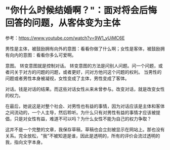 # "你什么时候结婚啊？"：面对将会后悔回答的问题，从客体变为主体

参考：https://www.youtube.com/watch?v=9W1_vUiMC6E

男性是主体，被鼓励拥有向外的意图：看看你做了什么啊；女性是客体，被鼓励拥有向内的意图：看看你多么可爱啊。

意图。
转变意图就是控制对话。
转变意图的方法是问别人问题。问一个问题，或者问关于对方的问题的问题，或者更好，问对方他问这个问题的权利。
当男性的问题或者男性本身被凝视，女性变成了主体，男性变成了客体。

对话。钱是对话的结果。而这些对话女性从来未曾参与。改变对话，就是改变女性的权力。

在最后，她说这是对整个社会、对男性也有益的事情，因为对话应该是主体和客体之间流动的，一个人主导，然后聆听。为什么只有对男性有益的事情才应该被提倡，只是对女性有益，难道不可以吗？为什么女性不能为自己的权力争取？

这并不是一个完整的文章，我保存草稿，草稿也会立刻被显示在网站上。那也没有关系。完全放松，"我"不被知道是谁，因此是透明的，所有的评价会流过透明的我，指向文字本身。
